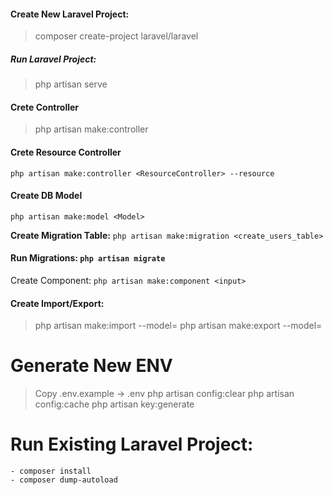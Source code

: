 #### Create New Laravel Project:
> composer create-project laravel/laravel <ProjectName>

##### Run Laravel Project:
> php artisan serve

#### Crete Controller
> php artisan make:controller <ControllerName>

#### Crete Resource Controller
`php artisan make:controller <ResourceController> --resource`

#### Create DB Model
```
php artisan make:model <Model> 
```

**Create Migration Table:** `php artisan make:migration <create_users_table>`

#### Run Migrations: `php artisan migrate`

Create Component: `php artisan make:component <input>`

#### Create Import/Export:
> php artisan make:import <ModelImport> --model=<Model>
> php artisan make:export <ModelExport> --model=<Model>

                                                                                                        
# Generate New ENV
> Copy .env.example -> .env
> php artisan config:clear
> php artisan config:cache
> php artisan key:generate


# Run Existing Laravel Project:
```
- composer install
- composer dump-autoload
```